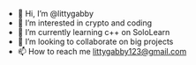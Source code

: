 - 👋 Hi, I’m @littygabby
- 👀 I’m interested in crypto and coding
- 🌱 I’m currently learning c++ on SoloLearn 
- 💞️ I’m looking to collaborate on big projects 
- 📫 How to reach me littygabby123@gmail.com

<!---
littygabby/littygabby is a ✨ special ✨ repository because its `README.md` (this file) appears on your GitHub profile.
You can click the Preview link to take a look at your changes.
--->
